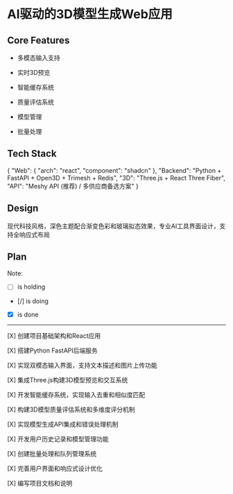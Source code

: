 # AI驱动的3D模型生成Web应用

## Core Features

- 多模态输入支持

- 实时3D预览

- 智能缓存系统

- 质量评估系统

- 模型管理

- 批量处理

## Tech Stack

{
  "Web": {
    "arch": "react",
    "component": "shadcn"
  },
  "Backend": "Python + FastAPI + Open3D + Trimesh + Redis",
  "3D": "Three.js + React Three Fiber",
  "API": "Meshy API (推荐) / 多供应商备选方案"
}

## Design

现代科技风格，深色主题配合渐变色彩和玻璃拟态效果，专业AI工具界面设计，支持全响应式布局

## Plan

Note: 

- [ ] is holding
- [/] is doing
- [X] is done

---

[X] 创建项目基础架构和React应用

[X] 搭建Python FastAPI后端服务

[X] 实现双模态输入界面，支持文本描述和图片上传功能

[X] 集成Three.js构建3D模型预览和交互系统

[X] 开发智能缓存系统，实现输入去重和相似度匹配

[X] 构建3D模型质量评估系统和多维度评分机制

[X] 实现模型生成API集成和错误处理机制

[X] 开发用户历史记录和模型管理功能

[X] 创建批量处理和队列管理系统

[X] 完善用户界面和响应式设计优化

[X] 编写项目文档和说明
